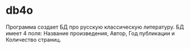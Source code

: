 # db4o
Программа создает БД про русскую классическую литературу. 
БД имеет 4 поля: Название произведения, Автор, Год публикации и Количество страниц. 
